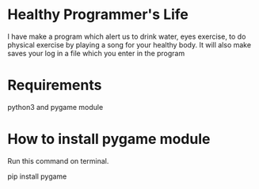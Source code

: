 # Healthy Programmer's Life
I have make a program which alert us to drink water, eyes exercise, to do physical exercise by playing a song for your healthy body. It will also make saves your log in a file which you enter in the program
# Requirements
python3 and pygame module

# How to install pygame module
Run this command on terminal.

pip install pygame

